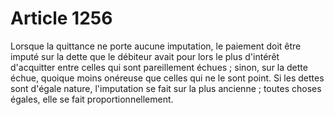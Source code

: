 # Article 1256

Lorsque la quittance ne porte aucune imputation, le paiement doit être imputé sur la dette que le débiteur avait pour lors le plus d'intérêt d'acquitter entre celles qui sont pareillement échues ; sinon, sur la dette échue, quoique moins onéreuse que celles qui ne le sont point.   Si les dettes sont d'égale nature, l'imputation se fait sur la plus ancienne ; toutes choses égales, elle se fait proportionnellement.